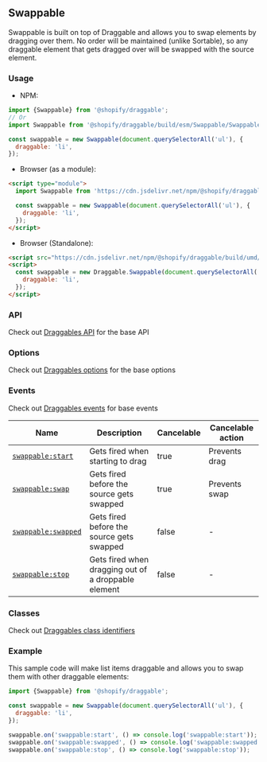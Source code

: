 ## Swappable

Swappable is built on top of Draggable and allows you to swap elements by dragging over them. No order will be maintained (unlike Sortable),
so any draggable element that gets dragged over will be swapped with the source element.

### Usage

- NPM:

```js
import {Swappable} from '@shopify/draggable';
// Or
import Swappable from '@shopify/draggable/build/esm/Swappable/Swappable';

const swappable = new Swappable(document.querySelectorAll('ul'), {
  draggable: 'li',
});
```

- Browser (as a module):

```html
<script type="module">
  import Swappable from 'https://cdn.jsdelivr.net/npm/@shopify/draggable/build/esm/Swappable/Swappable.js';

  const swappable = new Swappable(document.querySelectorAll('ul'), {
    draggable: 'li',
  });
</script>
```

- Browser (Standalone):

```html
<script src="https://cdn.jsdelivr.net/npm/@shopify/draggable/build/umd/index.min.js"></script>
<script>
  const swappable = new Draggable.Swappable(document.querySelectorAll('ul'), {
    draggable: 'li',
  });
</script>
```

### API

Check out [Draggables API](../Draggable#api) for the base API

### Options

Check out [Draggables options](../Draggable#options) for the base options

### Events

Check out [Draggables events](../Draggable#events) for base events

| Name                                    | Description                                         | Cancelable | Cancelable action |
| --------------------------------------- | --------------------------------------------------- | ---------- | ----------------- |
| [`swappable:start`][swappablestart]     | Gets fired when starting to drag                    | true       | Prevents drag     |
| [`swappable:swap`][swappableswap]       | Gets fired before the source gets swapped           | true       | Prevents swap     |
| [`swappable:swapped`][swappableswapped] | Gets fired before the source gets swapped           | false      | -                 |
| [`swappable:stop`][swappablestop]       | Gets fired when dragging out of a droppable element | false      | -                 |

[swappablestart]: SwappableEvent#swappablestartevent
[swappableswap]: SwappableEvent#swappableswapevent
[swappableswapped]: SwappableEvent#swappableswappedevent
[swappablestop]: SwappableEvent#swappablestopevent

### Classes

Check out [Draggables class identifiers](../Draggable#classes)

### Example

This sample code will make list items draggable and allows you to swap them with other draggable elements:

```js
import {Swappable} from '@shopify/draggable';

const swappable = new Swappable(document.querySelectorAll('ul'), {
  draggable: 'li',
});

swappable.on('swappable:start', () => console.log('swappable:start'));
swappable.on('swappable:swapped', () => console.log('swappable:swapped'));
swappable.on('swappable:stop', () => console.log('swappable:stop'));
```
